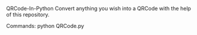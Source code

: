 QRCode-In-Python
Convert anything you wish into a QRCode with the help of this repository.


Commands:
python QRCode.py
